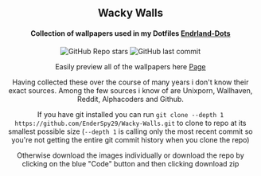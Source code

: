 <h2 align="center">
  Wacky Walls
  <h4 align="center">
    Collection of wallpapers used in my Dotfiles <a href="https://github.com/EnderSpy29/Endrland-Dots"><b>Endrland-Dots</b></a><br>
  </h5>
</h2>


<div align="center">

![GitHub Repo stars](https://img.shields.io/github/stars/EnderSpy29/Wacky-Walls?style=for-the-badge&color=%239745F5&labelColor=%23000000) ![GitHub last commit](https://img.shields.io/github/last-commit/JaKooLit/Hyprland-Dots?style=for-the-badge&color=%239745F5&labelColor=%23000000)

Easily preview all of the wallpapers here [Page](https://github.com/EnderSpy29/Wacky-Walls/blob/main/PAGE.md)

Having collected these over the course of many years i don't know their exact sources. Among the few sources i know of are
Unixporn, Wallhaven, Reddit, Alphacoders and Github.

If you have git installed you can run `git clone --depth 1 https://github.com/EnderSpy29/Wacky-Walls.git` to clone to repo at its smallest possible size (`--depth 1` is calling only the most recent commit so you're not getting the entire git commit history when you clone the repo)

Otherwise download the images individually or download the repo by clicking on the blue "Code" button and then clicking download zip
